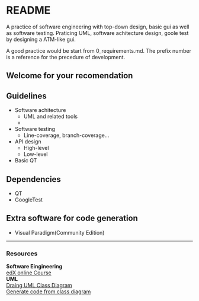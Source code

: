 # README
A practice of software engineering with top-down design, basic gui as well as software testing.
Praticing UML, software achitecture design, goole test by designing a ATM-like gui.  

A good practice would be start from 0_requirements.md. The prefix number is a reference for the precedure of development.  
## Welcome for your recomendation

## Guidelines
- Software achitecture
    - UML and related tools
    - 
- Software testing
    - Line-coverage, branch-coverage...
- API design
    - High-level
    - Low-level
- Basic QT

## Dependencies
- QT
- GoogleTest

## Extra software for code generation
- Visual Paradigm(Community Edition)


---
### Resources  
**Software Eingineering**  
[edX online Course](https://courses.edx.org/courses/course-v1:UBCx+SoftEng1x+1T2018/course/)  
**UML**  
[Draing UML Class Diagram](https://www.visual-paradigm.com/support/documents/vpuserguide/94/2576/7190_drawingclass.html)  
[Generate code from class diagram](https://www.visual-paradigm.com/support/documents/vpuserguide/276/330/7364_instantgener.html)  